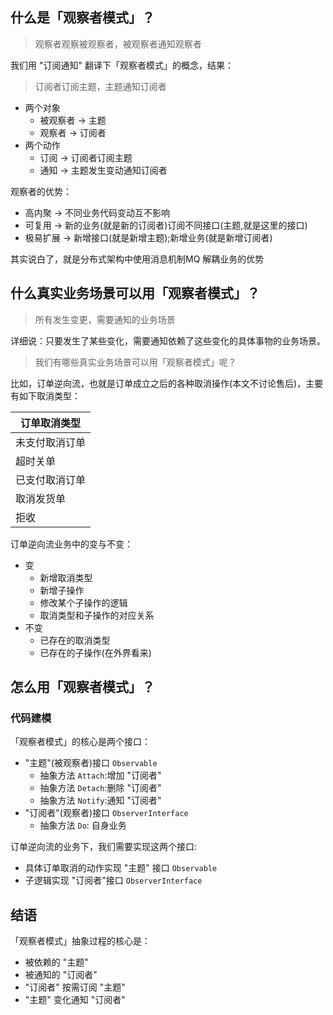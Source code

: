 ## 什么是「观察者模式」？

> 观察者观察被观察者，被观察者通知观察者

我们用 "订阅通知" 翻译下「观察者模式」的概念，结果：
> 订阅者订阅主题，主题通知订阅者

- 两个对象
    - 被观察者 -> 主题
    - 观察者 -> 订阅者
- 两个动作
    - 订阅 -> 订阅者订阅主题
    - 通知 -> 主题发生变动通知订阅者

观察者的优势：

- 高内聚 -> 不同业务代码变动互不影响
- 可复用 -> 新的业务(就是新的订阅者)订阅不同接口(主题,就是这里的接口)
- 极易扩展 -> 新增接口(就是新增主题);新增业务(就是新增订阅者)

其实说白了，就是分布式架构中使用消息机制MQ 解耦业务的优势

## 什么真实业务场景可以用「观察者模式」？

> 所有发生变更，需要通知的业务场景

详细说：只要发生了某些变化，需要通知依赖了这些变化的具体事物的业务场景。
> 我们有哪些真实业务场景可以用「观察者模式」呢？

比如，订单逆向流，也就是订单成立之后的各种取消操作(本文不讨论售后)，主要有如下取消类型：

| 订单取消类型  |
|---------|
| 未支付取消订单 |
| 超时关单    |
| 已支付取消订单 |
| 取消发货单   |
| 拒收      |

订单逆向流业务中的变与不变：
- 变
  - 新增取消类型
  - 新增子操作
  - 修改某个子操作的逻辑
  - 取消类型和子操作的对应关系
- 不变
  - 已存在的取消类型
  - 已存在的子操作(在外界看来)

## 怎么用「观察者模式」？

### 代码建模
「观察者模式」的核心是两个接口：
- "主题"(被观察者)接口 `Observable`
  - 抽象方法 `Attach`:增加 "订阅者"
  - 抽象方法 `Detach`:删除 "订阅者"
  - 抽象方法 `Notify`:通知 "订阅者"
- "订阅者"(观察者)接口 `ObserverInterface`
  - 抽象方法 `Do`: 自身业务

订单逆向流的业务下，我们需要实现这两个接口:
- 具体订单取消的动作实现 "主题" 接口 `Observable`
- 子逻辑实现 "订阅者"接口 `ObserverInterface`

## 结语

「观察者模式」抽象过程的核心是：
- 被依赖的 "主题"
- 被通知的 "订阅者"
- "订阅者" 按需订阅 "主题"
- "主题" 变化通知 "订阅者"


